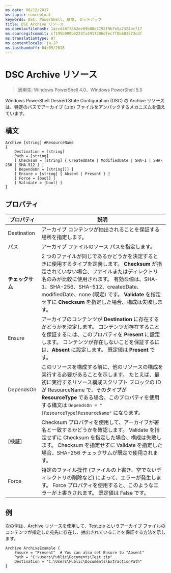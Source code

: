 ```yaml
---
ms.date: 06/12/2017
ms.topic: conceptual
keywords: DSC, PowerShell, 構成, セットアップ
title: DSC Archive リソース
ms.openlocfilehash: 1accd48f3862ee09b88d2792f9b7e5a7324bcf17
ms.sourcegitcommit: cf195b090b3223fa4917206dfec7f0b603873cdf
ms.translationtype: HT
ms.contentlocale: ja-JP
ms.lasthandoff: 04/09/2018
---
```

# <a name="dsc-archive-resource"></a>DSC Archive リソース

> 適用先: Windows PowerShell 4.0、Windows PowerShell 5.0

Windows PowerShell Desired State Configuration (DSC) の Archive リソースは、特定のパスでアーカイブ (.zip) ファイルをアンパックするメカニズムを備えています。

## <a name="syntax"></a>構文
```MOF
Archive [string] #ResourceName
{
    Destination = [string]
    Path = [string]
    [ Checksum = [string] { CreatedDate | ModifiedDate | SHA-1 | SHA-256 | SHA-512 } ]
    [ DependsOn = [string[]] ]
    [ Ensure = [string] { Absent | Present } ]
    [ Force = [bool] ]
    [ Validate = [bool] ]
}
```

## <a name="properties"></a>プロパティ

|  プロパティ  |  説明   |
|---|---|
| Destination| アーカイブ コンテンツが抽出されることを保証する場所を指定します。|
| パス| アーカイブ ファイルのソース パスを指定します。|
| __チェックサム__| 2 つのファイルが同じであるかどうかを決定するときに使用するタイプを定義します。 __Checksum__ が指定されていない場合、ファイルまたはディレクトリ名のみが比較に使用されます。 有効な値は、SHA-1、SHA-256、SHA-512、createdDate、modifiedDate、none (既定) です。 __Validate__ を指定せずに __Checksum__ を指定した場合、構成は失敗します。|
| Ensure| アーカイブのコンテンツが __Destination__ に存在するかどうかを決定します。 コンテンツが存在することを保証するには、このプロパティを __Present__ に設定します。 コンテンツが存在しないことを保証するには、__Absent__ に設定します。 既定値は __Present__ です。|
| DependsOn | このリソースを構成する前に、他のリソースの構成を実行する必要があることを示します。 たとえば、最初に実行するリソース構成スクリプト ブロックの ID が ResourceName で、そのタイプが __ResourceType__ である場合、このプロパティを使用する構文は `DependsOn = "[ResourceType]ResourceName"` になります。|
| [検証]| Checksum プロパティを使用して、アーカイブが署名と一致するかどうかを確認します。 Validate を指定せずに Checksum を指定した場合、構成は失敗します。 Checksum を指定せずに Validate を指定した場合、SHA-256 チェックサムが既定で使用されます。|
| Force| 特定のファイル操作 (ファイルの上書き、空でないディレクトリの削除など) によって、エラーが発生します。 Force プロパティを使用すると、このようなエラーが上書きされます。 既定値は False です。|

## <a name="example"></a>例

次の例は、Archive リソースを使用して、Test.zip というアーカイブ ファイルのコンテンツが指定した宛先に存在し、抽出されていることを保証する方法を示します。

```
Archive ArchiveExample {
    Ensure = "Present"  # You can also set Ensure to "Absent"
    Path = "C:\Users\Public\Documents\Test.zip"
    Destination = "C:\Users\Public\Documents\ExtractionPath"
}
```